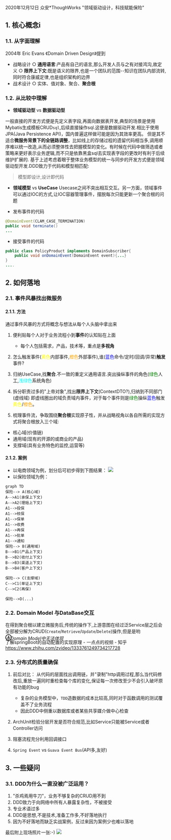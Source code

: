 2020年12月12日 众安*ThoughWorks "领域驱动设计，科技赋能保险"
## 1. 核心概念i
### 1.1. 从字面理解
2004年 Eric Evans 《Domain Driven Design》提到

- 战略设计
	○ **通用语言**:产品有自己的语言,那么开发人员与之有对接鸿沟,故定义
	○ **限界上下文**:既是语义的限界,也是一个团队的范围--知识在团队内部流转,同时符合康威定律,也是组织架构的边界
- 战术设计
	○ 实体、值对象、聚合、**聚合根**
### 1.2. 从比较中理解
- **领域驱动型** vs **数据驱动型**

一般直接的开发方式便是先定义表字段,再面向数据表开发,典型的场景是使用Mybatis生成模板CRUD`sql`,后续直接操作sql.这便是数据驱动开发.相比于使用JPA(Java Persistence API)，国内普遍这样做可能是因为其效率更高。
但是其不适合**微服务背景下的全链路调整**，比如线上的存储过程的遗留代码相当多,调用顺序难以统一改造,从而必须整体性去把握模型的变化。有时候在代码中做筛选或者策略来更好表示业务逻辑,而不只是依靠黑盒sql去实现表字段的更改时有利于后续维护扩展的.
基于上述考虑着眼于整体业务模型的统一与同步的开发方式便是领域驱动型开发.DDD致力于代码和模型相匹配:
>模型即设计,设计即代码


- **领域模型** vs **UseCase**
Usecase之间不突出相互交互。另一方面，领域事件可以通过IOC的方式,让IOC容器管理事件，摆脱每次只能更新一个聚合根的问题

- 发布事件的代码
```java
@DomainEvent(CLAM_CASE_TERMINATION)
public void terminate()
...
```
- 接受事件的代码
```java
public class PolicyProduct implements DomainSubscriber{
    public void onDomainEvent(DomainEvent event){...}
}
....
```
## 2. 如何落地
### 2.1. 事件风暴找出微服务
#### 2.1.1. 方法
通过事件风暴的方式将概念与想法从每个人头脑中拿出来

1. 便利贴每个人对于业务流程小到**事件**的认知贴在上面
    - 每个人包括需求，产品，技术等，重点是**多视角**
2. 怎么触发事件(<font color= "yellow">黄色</font>内部事件,<font color= "orange">橙色</font>外部事件),谁(<font color= "blue">蓝色</font>命令/定时/回调/异常)**触发**事件?
3. 归纳UseCase,找**聚合**.不一致的重定义通用语言.突出操纵事件的角色(<font color= "green">绿色</font>人工,<font color= "#00FFFF">浅绿色</font>系统角色)
4. 拆分职责过多的"上帝对象",找出**限界上下文**(ContextDTO?),归纳到不同部门(虚线域)
即虚线圈出的域负责域内事件，对于每个事件则是<font color= "green">绿色</font>操纵<font color= "blue">蓝色</font>触发<font color= "yellow">黄色</font>/<font color= "orange">橙色</font>。

5. 梳理事件流，争取围绕**聚合根**实现原子性，并从战略视角以各自所需的实现方式将聚合根放入三个域:
- 核心域(价值链)
- 通用域(现有的开源的或商业的产品)
- 支撑域(具有业务特色的监控,运营等)
#### 2.1.2. 案例
- 以电商领域为例，划分后可初步得到下图结果：
![](https://gitee.com/istarwyh/images/raw/master/1607862391_20201213195946623_20186.png)
- 以保险领域为例：

```mermaid
graph TD
保险--> A(核心域)
A-->A1(承保上下文)
A-->A2(理赔上下文)
A1-->投保
A1-->核保
A1-->保单
A1-->收费
A1-->再保
A1-->批单
A1-->通知
保险--> B(通用域)
B-->B1(产品上下文)
B-->B2(收付上下文)
B-->B3(渠道上下文)
B-->B4(客户上下文)

保险--> C(支撑域)
C-->C1(单证上下文)
C-->C2(再保)

保险-->D(...)
```

### 2.2. Domain Model 与DataBase交互
在得到聚合根以建立微服务后,传统的操作下,上游意图在经过泛Service层之后会全部被分解为CRUD(`Create`/`Retrieve`/`Update`/`Delete`)操作,但是<i class="gg-danger">在Domain Model中无法体现</i>是哟

<style type="text/css">
 .gg-danger {
 box-sizing: border-box;
 position: absolute;
 display: block;
 transform: scale(var(--ggs,1));
 width: 20px;
 height: 20px;
 border: 2px solid;
 border-radius: 40px;
 align-items: center;
 white-space:nowrap;
}
.gg-danger::after,.gg-danger::before {
 content: "";
 display: block;
 box-sizing: border-box;
 position: absolute;
 border-radius: 3px;
 width: 2px;
 background: currentColor;
 left: 7px
}
.gg-danger::after {
 top: 2px;
 height: 8px
}

.gg-danger::before {
 height: 2px;
 bottom: 2px
}
</style>

了解springBoot的自动配置的实现原理 - 一点点的视频 - 知乎
https://www.zhihu.com/zvideo/1333761249734217728

### 2.3. 分布式的质量确保
1. 前后对比：
从代码的层面找出调用链，并"录制"http调用过程,那么当代码修改后,重放一遍同时重检查每个库的变化,保证每一次修改至少不会引入破坏原有功能的bug
    - 复杂的业务模型中，`TDD`造数据的成本比较高,同时对于函数调用的测试覆盖不了业务流程
    - 因此DDD中侧重以数据库或者某些共享媒介做中心检查

2. ArchUnit检验分层开发是否符合规范,比如Service只能被Service或者Controller访问
3. 阻塞流程充分利用回调接口
4. `Spring Event` vs `Guava Event Bus`(API多,友好)
## 3. 一些疑问
### 3.1. DDD为什么一直没被广泛运用？

1. "杀鸡焉用牛刀"，业务不够复杂的CRUD用不到
2. DDD致力于向网络中所有人暴露复杂性，不被接受
3. 专业术语过多
2. DDD是思想,不是技术,准备工作多,不好落地执行
4. 因为不好落地而缺乏实战案例，反过来因为案例少也难以落地

最后附上现场照片一张:-)
![](https://gitee.com/istarwyh/images/raw/master/1607862394_20201213202516502_19401.png)